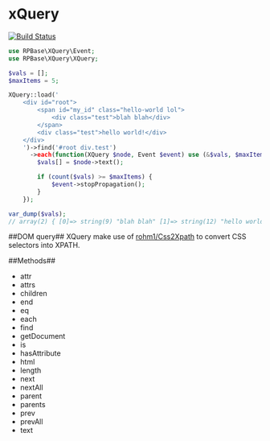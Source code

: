xQuery
======

[![Build Status](https://secure.travis-ci.org/rohm1/xQuery.png?branch=master)](http://travis-ci.org/rohm1/xQuery)

```php
use RPBase\XQuery\Event;
use RPBase\XQuery\XQuery;

$vals = [];
$maxItems = 5;

XQuery::load('
    <div id="root">
        <span id="my_id" class="hello-world lol">
            <div class="test">blah blah</div>
        </span>
        <div class="test">hello world!</div>
    </div>
    ')->find('#root div.test')
      ->each(function(XQuery $node, Event $event) use (&$vals, $maxItems) {
        $vals[] = $node->text();

        if (count($vals) >= $maxItems) {
            $event->stopPropagation();
        }
    });

var_dump($vals);
// array(2) { [0]=> string(9) "blah blah" [1]=> string(12) "hello world!" }
```

##DOM query##
XQuery make use of [rohm1/Css2Xpath](https://github.com/rohm1/Css2Xpath) to convert CSS selectors into XPATH.

##Methods##
 * attr
 * attrs
 * children
 * end
 * eq
 * each
 * find
 * getDocument
 * is
 * hasAttribute
 * html
 * length
 * next
 * nextAll
 * parent
 * parents
 * prev
 * prevAll
 * text
